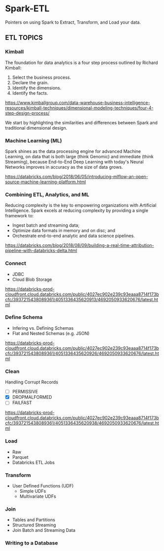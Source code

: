 # Spark-ETL
Pointers on using Spark to Extract, Transform, and Load your data.

## ETL TOPICS

### Kimball

The foundation for data analytics is a four step process outlined by Richard Kimball:
1. Select the business process.
2. Declare the grain.
3. Identify the dimensions.
4. Identify the facts. 

https://www.kimballgroup.com/data-warehouse-business-intelligence-resources/kimball-techniques/dimensional-modeling-techniques/four-4-step-design-process/

We start by highlighting the similarities and differences between Spark and traditional dimensional design.

### Machine Learning (ML)

Spark shines as the data processing engine for advanced Machine Learning, on data that is both large (think Genomic) and immediate (think Streaming), because End-to-End Deep Learning with today's Neural Networks improves in accuracy as the size of data grows.

https://databricks.com/blog/2018/06/05/introducing-mlflow-an-open-source-machine-learning-platform.html

### Combining ETL, Analytics, and ML

Reducing complexity is the key to empowering organizations with Artificial Intelligence.  Spark excels at reducing complexity by providing a single framework to:
* Ingest batch and streaming data;
* Optimize data formats in memory and on disc; and
* Orchestrate end-to-end analytic and data science pipelines.

https://databricks.com/blog/2018/08/09/building-a-real-time-attribution-pipeline-with-databricks-delta.html

### Connect

* JDBC
* Cloud Blob Storage

https://databricks-prod-cloudfront.cloud.databricks.com/public/4027ec902e239c93eaaa8714f173bcfc/3937215438089361/4051336435620913/4692050933620676/latest.html

### Define Schema

* Infering vs. Defining Schemas
* Flat and Nested Schemas (e.g. JSON) 

https://databricks-prod-cloudfront.cloud.databricks.com/public/4027ec902e239c93eaaa8714f173bcfc/3937215438089361/4051336435620926/4692050933620676/latest.html

### Clean

Handling Corrupt Records
- [ ] PERMISSIVE
- [x] DROPMALFORMED
- [ ] FAILFAST

https://databricks-prod-cloudfront.cloud.databricks.com/public/4027ec902e239c93eaaa8714f173bcfc/3937215438089361/4051336435620938/4692050933620676/latest.html

### Load

* Raw
* Parquet
* Databricks ETL Jobs

### Transform

* User Defined Functions (UDF)
  - Simple UDFs
  - Multivariate UDFs

### Join

* Tables and Partitions
* Structured Streaming
* Join Batch and Streaming Data

### Writing to a Database
